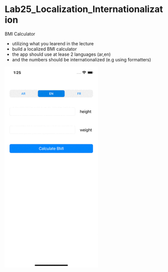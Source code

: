 # Lab25_Localization_Internationalization
BMI Calculator

- utilizing what you learend in the lecture 
- build a localized BMI calculator 
- the app should use at lease 2 languages (ar,en)
- and the numbers should be internationalized (e.g using formatters)

![](demo.gif)